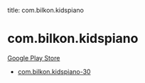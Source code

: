 title: com.bilkon.kidspiano
# com.bilkon.kidspiano


[Google Play Store](https://play.google.com/store/apps/details?id=com.bilkon.kidspiano)


* [com.bilkon.kidspiano-30](./com.bilkon.kidspiano-30/)